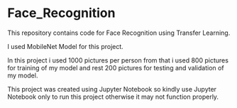 # Face_Recognition
This repository contains code for Face Recognition using Transfer Learning.

I used MobileNet Model for this project.

In this project i used 1000 pictures per person from that i used 800 pictures for training of my model and rest 200 pictures for testing and validation of my model.

This project was created using Jupyter Notebook so kindly use Jupyter Notebook only to run this project otherwise it may not function properly.
